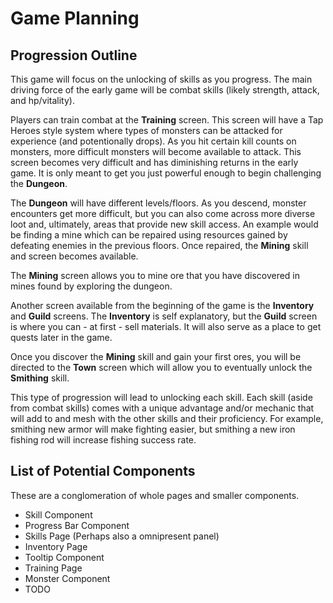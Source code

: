 # Game Planning

## Progression Outline

This game will focus on the unlocking of skills as you progress. The main driving force of the early game will be combat skills (likely strength, attack, and hp/vitality).

Players can train combat at the **Training** screen. This screen will have a Tap Heroes style system where types of monsters can be attacked for experience (and potentionally drops). As you hit certain kill counts on monsters, more difficult monsters will become available to attack. This screen becomes very difficult and has diminishing returns in the early game. It is only meant to get you just powerful enough to begin challenging the **Dungeon**.

The **Dungeon** will have different levels/floors. As you descend, monster encounters get more difficult, but you can also come across more diverse loot and, ultimately, areas that provide new skill access. An example would be finding a mine which can be repaired using resources gained by defeating enemies in the previous floors. Once repaired, the **Mining** skill and screen becomes available.

The **Mining** screen allows you to mine ore that you have discovered in mines found by exploring the dungeon.

Another screen available from the beginning of the game is the **Inventory** and **Guild** screens. The **Inventory** is self explanatory, but the **Guild** screen is where you can - at first - sell materials. It will also serve as a place to get quests later in the game.

Once you discover the **Mining** skill and gain your first ores, you will be directed to the **Town** screen which will allow you to eventually unlock the **Smithing** skill.

This type of progression will lead to unlocking each skill. Each skill (aside from combat skills) comes with a unique advantage and/or mechanic that will add to and mesh with the other skills and their proficiency. For example, smithing new armor will make fighting easier, but smithing a new iron fishing rod will increase fishing success rate.

## List of Potential Components

These are a conglomeration of whole pages and smaller components.

-   Skill Component
-   Progress Bar Component
-   Skills Page (Perhaps also a omnipresent panel)
-   Inventory Page
-   Tooltip Component
-   Training Page
-   Monster Component
-   TODO
